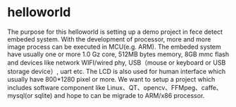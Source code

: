 # helloworld
   The purpose for this helloworld is setting up a demo project in fece detect embeded system. With the development of processor, more and more image process can be executed in MCU(e.g. ARM). The embeded system have usually one or more 1.0 Gz core, 512MB bytes memory, 8GB mmc flash and devices like network WIFI/wired phy, USB（mouse or keyboard or USB storage device）,  uart etc. The LCD is also used for human interface which usually have 800*1280 pixel or more.
   We want to setup a project which includes software component like Linux、QT、opencv、FFMpeg、caffe、mysql(or sqlite) and hope to can be migrade to ARM/x86 processor.
